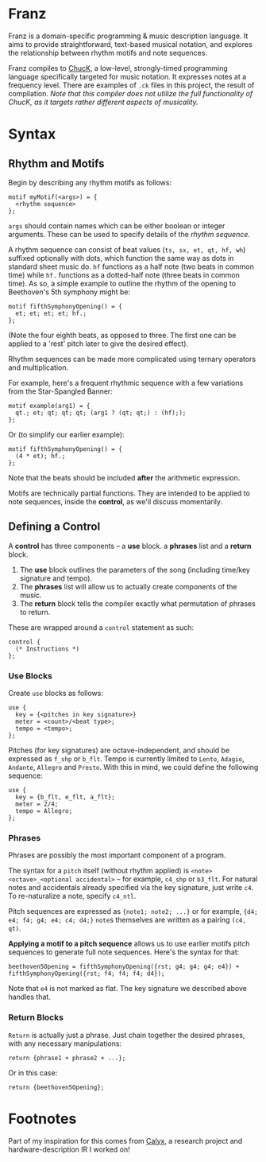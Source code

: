 # Franz

Franz is a domain-specific programming & music description language. It aims to provide straightforward, text-based musical notation, and explores the relationship between rhythm motifs and note sequences.

Franz compiles to [ChucK](https://chuck.stanford.edu/), a low-level, strongly-timed programming language specifically targeted for music notation. It expresses notes at a frequency level. There are examples of `.ck` files in this project, the result of compilation. _Note that this compiler does not utilize the full functionality of ChucK, as it targets rather different aspects of musicality._

# Syntax

## Rhythm and Motifs 
Begin by describing any rhythm motifs as follows:

```
motif myMotif(<args>) = {
  <rhythm sequence>
};
```

`args` should contain names which can be either boolean or integer arguments. These can be used to specify details of the _rhythm sequence_.

A rhythm sequence can consist of beat values (`ts, sx, et, qt, hf, wh`) suffixed optionally with dots, which function the same way as dots in standard sheet music do. `hf` functions as a half note (two beats in common time) while `hf.` functions as a dotted-half note (three beats in common time). As so, a simple example to outline the rhythm of the opening to Beethoven's 5th symphony might be:

```
motif fifthSymphonyOpening() = {
  et; et; et; et; hf.;
};
```

(Note the four eighth beats, as opposed to three. The first one can be applied to a 'rest' pitch later to give the desired effect).

Rhythm sequences can be made more complicated using ternary operators and multiplication.

For example, here's a frequent rhythmic sequence with a few variations from the Star-Spangled Banner:

```
motif example(arg1) = {
  qt.; et; qt; qt; qt; (arg1 ? (qt; qt;) : (hf););
};
```

Or (to simplify our earlier example):

```
motif fifthSymphonyOpening() = {
  (4 * et); hf.;
};
```

Note that the beats should be included **after** the arithmetic expression.

Motifs are technically partial functions. They are intended to be applied to note sequences, inside the **control**, as we'll discuss momentarily.

## Defining a Control

A **control** has three components – a **use** block. a **phrases** list and a **return** block.

1) The **use** block outlines the parameters of the song (including time/key signature and tempo).
2) The **phrases** list will allow us to actually create components of the music.
3) The **return** block tells the compiler exactly what permutation of phrases to return.

These are wrapped around a `control` statement as such:

```
control {
  (* Instructions *)
};
```

### Use Blocks

Create `use` blocks as follows:

```
use {
  key = {<pitches in key signature>}
  meter = <count>/<beat type>;
  tempo = <tempo>;
};
```

Pitches (for key signatures) are octave-independent, and should be expressed as `f_shp` or `b_flt`. Tempo is currently limited to `Lento`, `Adagio`, `Andante`, `Allegro` and `Presto`. With this in mind, we could define the following sequence:

```
use {
  key = {b_flt, e_flt, a_flt};
  meter = 2/4;
  tempo = Allegro;
};
```

### Phrases

Phrases are possibly the most important component of a program.

The syntax for a `pitch` itself (without rhythm applied) is `<note><octave>_<optional accidental>` – for example, `c4_shp` or `b3_flt`. For natural notes and accidentals already specified via the key signature, just write `c4`. To re-naturalize a note, specify `c4_ntl`.

Pitch sequences are expressed as `{note1; note2; ...}` or for example, `{d4; e4; f4; g4; e4; c4; d4;}` `note`s themselves are written as a pairing `(c4, qt)`.

**Applying a motif to a pitch sequence** allows us to use earlier motifs pitch sequences to generate full note sequences. Here's the syntax for that:

```
beethoven5Opening = fifthSymphonyOpening({rst; g4; g4; g4; e4}) + fifthSymphonyOpening({rst; f4; f4; f4; d4});
```

Note that `e4` is not marked as flat. The key signature we described above handles that.

### Return Blocks

`Return` is actually just a phrase. Just chain together the desired phrases, with any necessary manipulations:

```
return {phrase1 + phrase2 + ...};
```

Or in this case:

```return {beethoven5Opening};```

# Footnotes

Part of my inspiration for this comes from [Calyx](https://docs.calyxir.org/intro.html), a research project and hardware-description IR I worked on!
